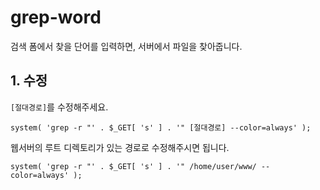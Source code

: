 # grep-word
검색 폼에서 찾을 단어를 입력하면, 서버에서 파일을 찾아줍니다.

## 1. 수정
`[절대경로]`를 수정해주세요.
```
system( 'grep -r "' . $_GET[ 's' ] . '" [절대경로] --color=always' );
```
웹서버의 루트 디렉토리가 있는 경로로 수정해주시면 됩니다.
```
system( 'grep -r "' . $_GET[ 's' ] . '" /home/user/www/ --color=always' );
```
